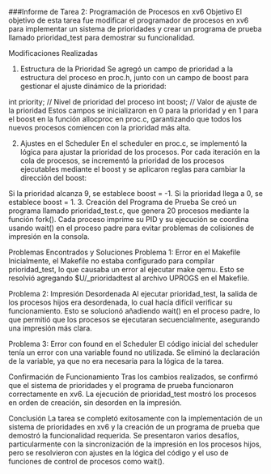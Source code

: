 ###Informe de Tarea 2: Programación de Procesos en xv6
Objetivo
El objetivo de esta tarea fue modificar el programador de procesos en xv6 para implementar un sistema de prioridades y crear un programa de prueba llamado prioridad_test para demostrar su funcionalidad.

Modificaciones Realizadas
1. Estructura de la Prioridad
Se agregó un campo de prioridad a la estructura del proceso en proc.h, junto con un campo de boost para gestionar el ajuste dinámico de la prioridad:


int priority; // Nivel de prioridad del proceso
int boost;    // Valor de ajuste de la prioridad
Estos campos se inicializaron en 0 para la prioridad y en 1 para el boost en la función allocproc en proc.c, garantizando que todos los nuevos procesos comiencen con la prioridad más alta.

2. Ajustes en el Scheduler
En el scheduler en proc.c, se implementó la lógica para ajustar la prioridad de los procesos. Por cada iteración en la cola de procesos, se incrementó la prioridad de los procesos ejecutables mediante el boost y se aplicaron reglas para cambiar la dirección del boost:

Si la prioridad alcanza 9, se establece boost = -1.
Si la prioridad llega a 0, se establece boost = 1.
3. Creación del Programa de Prueba
Se creó un programa llamado prioridad_test.c, que genera 20 procesos mediante la función fork(). Cada proceso imprime su PID y su ejecución se coordina usando wait() en el proceso padre para evitar problemas de colisiones de impresión en la consola.

Problemas Encontrados y Soluciones
Problema 1: Error en el Makefile
Inicialmente, el Makefile no estaba configurado para compilar prioridad_test, lo que causaba un error al ejecutar make qemu. Esto se resolvió agregando $U/_prioridadtest al archivo UPROGS en el Makefile.

Problema 2: Impresión Desordenada
Al ejecutar prioridad_test, la salida de los procesos hijos era desordenada, lo cual hacía difícil verificar su funcionamiento. Esto se solucionó añadiendo wait() en el proceso padre, lo que permitió que los procesos se ejecutaran secuencialmente, asegurando una impresión más clara.

Problema 3: Error con found en el Scheduler
El código inicial del scheduler tenía un error con una variable found no utilizada. Se eliminó la declaración de la variable, ya que no era necesaria para la lógica de la tarea.

Confirmación de Funcionamiento
Tras los cambios realizados, se confirmó que el sistema de prioridades y el programa de prueba funcionaron correctamente en xv6. La ejecución de prioridad_test mostró los procesos en orden de creación, sin desorden en la impresión.

Conclusión
La tarea se completó exitosamente con la implementación de un sistema de prioridades en xv6 y la creación de un programa de prueba que demostró la funcionalidad requerida. Se presentaron varios desafíos, particularmente con la sincronización de la impresión en los procesos hijos, pero se resolvieron con ajustes en la lógica del código y el uso de funciones de control de procesos como wait().

